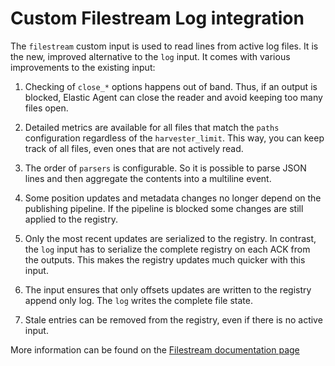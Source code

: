 # Custom Filestream Log integration

The `filestream` custom input is used to read lines from active log files. It is the
new, improved alternative to the `log` input. It comes with various improvements
to the existing input:

1. Checking of `close_*` options happens out of band. Thus, if an output is blocked,
Elastic Agent can close the reader and avoid keeping too many files open.

2. Detailed metrics are available for all files that match the `paths` configuration
regardless of the `harvester_limit`. This way, you can keep track of all files,
even ones that are not actively read.

3. The order of `parsers` is configurable. So it is possible to parse JSON lines and then
aggregate the contents into a multiline event.

4. Some position updates and metadata changes no longer depend on the publishing pipeline.
If the pipeline is blocked some changes are still applied to the registry.

5. Only the most recent updates are serialized to the registry. In contrast, the `log` input
has to serialize the complete registry on each ACK from the outputs. This makes the registry updates
much quicker with this input.

6. The input ensures that only offsets updates are written to the registry append only log.
The `log` writes the complete file state.

7. Stale entries can be removed from the registry, even if there is no active input.

More information can be found on the [Filestream documentation page](https://www.elastic.co/guide/en/beats/filebeat/current/filebeat-input-filestream.html)
